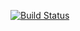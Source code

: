 
[![Build Status](https://travis-ci.org/algosig/ReWrite.svg?branch=master)](https://travis-ci.org/algosig/ReWrite)

